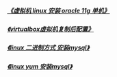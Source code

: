 ﻿
#####  [《虚拟机 linux 安装 oracle 11g 单机》](linux_install_oracle_11g_single.md)  

#####  [《virtualbox虚拟机复制后配置》](virtualbox_machine_backup_configure.md)  

#####  [《linux 二进制方式 安装mysql》](linux_two_stage_system_install_mysql.md)  

#####  [《linux yum 安装mysql》](linux_yum_install_mysql.md)  
